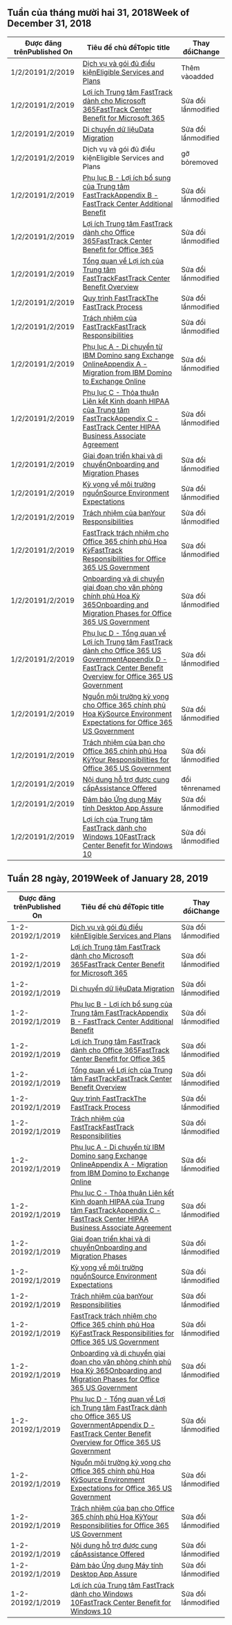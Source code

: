 <!-- This file is generated automatically each week. Changes made to this file will be overwritten.-->




## <a name="week-of-december-31-2018"></a><span data-ttu-id="ac011-101">Tuần của tháng mười hai 31, 2018</span><span class="sxs-lookup"><span data-stu-id="ac011-101">Week of December 31, 2018</span></span>


| <span data-ttu-id="ac011-102">Được đăng trên</span><span class="sxs-lookup"><span data-stu-id="ac011-102">Published On</span></span> |<span data-ttu-id="ac011-103">Tiêu đề chủ đề</span><span class="sxs-lookup"><span data-stu-id="ac011-103">Topic title</span></span> | <span data-ttu-id="ac011-104">Thay đổi</span><span class="sxs-lookup"><span data-stu-id="ac011-104">Change</span></span> |
|------|------------|--------|
| <span data-ttu-id="ac011-105">1/2/2019</span><span class="sxs-lookup"><span data-stu-id="ac011-105">1/2/2019</span></span> | [<span data-ttu-id="ac011-106">Dịch vụ và gói đủ điều kiện</span><span class="sxs-lookup"><span data-stu-id="ac011-106">Eligible Services and Plans</span></span>](/FastTrack/m365-eligible-services-and-plans) | <span data-ttu-id="ac011-107">Thêm vào</span><span class="sxs-lookup"><span data-stu-id="ac011-107">added</span></span> |
| <span data-ttu-id="ac011-108">1/2/2019</span><span class="sxs-lookup"><span data-stu-id="ac011-108">1/2/2019</span></span> | [<span data-ttu-id="ac011-109">Lợi ích Trung tâm FastTrack dành cho Microsoft 365</span><span class="sxs-lookup"><span data-stu-id="ac011-109">FastTrack Center Benefit for Microsoft 365</span></span>](/FastTrack/m365-fasttrack-benefit-overview) | <span data-ttu-id="ac011-110">Sửa đổi lần</span><span class="sxs-lookup"><span data-stu-id="ac011-110">modified</span></span> |
| <span data-ttu-id="ac011-111">1/2/2019</span><span class="sxs-lookup"><span data-stu-id="ac011-111">1/2/2019</span></span> | [<span data-ttu-id="ac011-112">Di chuyển dữ liệu</span><span class="sxs-lookup"><span data-stu-id="ac011-112">Data Migration</span></span>](/FastTrack/o365-data-migration) | <span data-ttu-id="ac011-113">Sửa đổi lần</span><span class="sxs-lookup"><span data-stu-id="ac011-113">modified</span></span> |
| <span data-ttu-id="ac011-114">1/2/2019</span><span class="sxs-lookup"><span data-stu-id="ac011-114">1/2/2019</span></span> | <span data-ttu-id="ac011-115">Dịch vụ và gói đủ điều kiện</span><span class="sxs-lookup"><span data-stu-id="ac011-115">Eligible Services and Plans</span></span> | <span data-ttu-id="ac011-116">gỡ bỏ</span><span class="sxs-lookup"><span data-stu-id="ac011-116">removed</span></span> |
| <span data-ttu-id="ac011-117">1/2/2019</span><span class="sxs-lookup"><span data-stu-id="ac011-117">1/2/2019</span></span> | [<span data-ttu-id="ac011-118">Phụ lục B - Lợi ích bổ sung của Trung tâm FastTrack</span><span class="sxs-lookup"><span data-stu-id="ac011-118">Appendix B - FastTrack Center Additional Benefit</span></span>](/FastTrack/o365-fasttrack-additional-benefits) | <span data-ttu-id="ac011-119">Sửa đổi lần</span><span class="sxs-lookup"><span data-stu-id="ac011-119">modified</span></span> |
| <span data-ttu-id="ac011-120">1/2/2019</span><span class="sxs-lookup"><span data-stu-id="ac011-120">1/2/2019</span></span> | [<span data-ttu-id="ac011-121">Lợi ích Trung tâm FastTrack dành cho Office 365</span><span class="sxs-lookup"><span data-stu-id="ac011-121">FastTrack Center Benefit for Office 365</span></span>](/FastTrack/o365-fasttrack-benefit-for-office-365) | <span data-ttu-id="ac011-122">Sửa đổi lần</span><span class="sxs-lookup"><span data-stu-id="ac011-122">modified</span></span> |
| <span data-ttu-id="ac011-123">1/2/2019</span><span class="sxs-lookup"><span data-stu-id="ac011-123">1/2/2019</span></span> | [<span data-ttu-id="ac011-124">Tổng quan về Lợi ích của Trung tâm FastTrack</span><span class="sxs-lookup"><span data-stu-id="ac011-124">FastTrack Center Benefit Overview</span></span>](/FastTrack/o365-fasttrack-benefit-overview) | <span data-ttu-id="ac011-125">Sửa đổi lần</span><span class="sxs-lookup"><span data-stu-id="ac011-125">modified</span></span> |
| <span data-ttu-id="ac011-126">1/2/2019</span><span class="sxs-lookup"><span data-stu-id="ac011-126">1/2/2019</span></span> | [<span data-ttu-id="ac011-127">Quy trình FastTrack</span><span class="sxs-lookup"><span data-stu-id="ac011-127">The FastTrack Process</span></span>](/FastTrack/o365-fasttrack-process) | <span data-ttu-id="ac011-128">Sửa đổi lần</span><span class="sxs-lookup"><span data-stu-id="ac011-128">modified</span></span> |
| <span data-ttu-id="ac011-129">1/2/2019</span><span class="sxs-lookup"><span data-stu-id="ac011-129">1/2/2019</span></span> | [<span data-ttu-id="ac011-130">Trách nhiệm của FastTrack</span><span class="sxs-lookup"><span data-stu-id="ac011-130">FastTrack Responsibilities</span></span>](/FastTrack/o365-fasttrack-responsibilities) | <span data-ttu-id="ac011-131">Sửa đổi lần</span><span class="sxs-lookup"><span data-stu-id="ac011-131">modified</span></span> |
| <span data-ttu-id="ac011-132">1/2/2019</span><span class="sxs-lookup"><span data-stu-id="ac011-132">1/2/2019</span></span> | [<span data-ttu-id="ac011-133">Phụ lục A - Di chuyển từ IBM Domino sang Exchange Online</span><span class="sxs-lookup"><span data-stu-id="ac011-133">Appendix A - Migration from IBM Domino to Exchange Online</span></span>](/FastTrack/o365-from-ibm-domino-to-exchange-online) | <span data-ttu-id="ac011-134">Sửa đổi lần</span><span class="sxs-lookup"><span data-stu-id="ac011-134">modified</span></span> |
| <span data-ttu-id="ac011-135">1/2/2019</span><span class="sxs-lookup"><span data-stu-id="ac011-135">1/2/2019</span></span> | [<span data-ttu-id="ac011-136">Phụ lục C - Thỏa thuận Liên kết Kinh doanh HIPAA của Trung tâm FastTrack</span><span class="sxs-lookup"><span data-stu-id="ac011-136">Appendix C - FastTrack Center HIPAA Business Associate Agreement</span></span>](/FastTrack/o365-hipaa-business-associate-agreement) | <span data-ttu-id="ac011-137">Sửa đổi lần</span><span class="sxs-lookup"><span data-stu-id="ac011-137">modified</span></span> |
| <span data-ttu-id="ac011-138">1/2/2019</span><span class="sxs-lookup"><span data-stu-id="ac011-138">1/2/2019</span></span> | [<span data-ttu-id="ac011-139">Giai đoạn triển khai và di chuyển</span><span class="sxs-lookup"><span data-stu-id="ac011-139">Onboarding and Migration Phases</span></span>](/FastTrack/o365-onboarding-and-migration) | <span data-ttu-id="ac011-140">Sửa đổi lần</span><span class="sxs-lookup"><span data-stu-id="ac011-140">modified</span></span> |
| <span data-ttu-id="ac011-141">1/2/2019</span><span class="sxs-lookup"><span data-stu-id="ac011-141">1/2/2019</span></span> | [<span data-ttu-id="ac011-142">Kỳ vọng về môi trường nguồn</span><span class="sxs-lookup"><span data-stu-id="ac011-142">Source Environment Expectations</span></span>](/FastTrack/o365-source-environment-expectations) | <span data-ttu-id="ac011-143">Sửa đổi lần</span><span class="sxs-lookup"><span data-stu-id="ac011-143">modified</span></span> |
| <span data-ttu-id="ac011-144">1/2/2019</span><span class="sxs-lookup"><span data-stu-id="ac011-144">1/2/2019</span></span> | [<span data-ttu-id="ac011-145">Trách nhiệm của bạn</span><span class="sxs-lookup"><span data-stu-id="ac011-145">Your Responsibilities</span></span>](/FastTrack/o365-your-responsibilities) | <span data-ttu-id="ac011-146">Sửa đổi lần</span><span class="sxs-lookup"><span data-stu-id="ac011-146">modified</span></span> |
| <span data-ttu-id="ac011-147">1/2/2019</span><span class="sxs-lookup"><span data-stu-id="ac011-147">1/2/2019</span></span> | [<span data-ttu-id="ac011-148">FastTrack trách nhiệm cho Office 365 chính phủ Hoa Kỳ</span><span class="sxs-lookup"><span data-stu-id="ac011-148">FastTrack Responsibilities for Office 365 US Government</span></span>](/FastTrack/us-gov-appendix-fasttrack-responsibilities) | <span data-ttu-id="ac011-149">Sửa đổi lần</span><span class="sxs-lookup"><span data-stu-id="ac011-149">modified</span></span> |
| <span data-ttu-id="ac011-150">1/2/2019</span><span class="sxs-lookup"><span data-stu-id="ac011-150">1/2/2019</span></span> | [<span data-ttu-id="ac011-151">Onboarding và di chuyển giai đoạn cho văn phòng chính phủ Hoa Kỳ 365</span><span class="sxs-lookup"><span data-stu-id="ac011-151">Onboarding and Migration Phases for Office 365 US Government</span></span>](/FastTrack/us-gov-appendix-onboarding-and-migration) | <span data-ttu-id="ac011-152">Sửa đổi lần</span><span class="sxs-lookup"><span data-stu-id="ac011-152">modified</span></span> |
| <span data-ttu-id="ac011-153">1/2/2019</span><span class="sxs-lookup"><span data-stu-id="ac011-153">1/2/2019</span></span> | [<span data-ttu-id="ac011-154">Phụ lục D - Tổng quan về Lợi ích Trung tâm FastTrack dành cho Office 365 US Government</span><span class="sxs-lookup"><span data-stu-id="ac011-154">Appendix D - FastTrack Center Benefit Overview for Office 365 US Government</span></span>](/FastTrack/us-gov-appendix-overview) | <span data-ttu-id="ac011-155">Sửa đổi lần</span><span class="sxs-lookup"><span data-stu-id="ac011-155">modified</span></span> |
| <span data-ttu-id="ac011-156">1/2/2019</span><span class="sxs-lookup"><span data-stu-id="ac011-156">1/2/2019</span></span> | [<span data-ttu-id="ac011-157">Nguồn môi trường kỳ vọng cho Office 365 chính phủ Hoa Kỳ</span><span class="sxs-lookup"><span data-stu-id="ac011-157">Source Environment Expectations for Office 365 US Government</span></span>](/FastTrack/us-gov-appendix-source-environment-expectations) | <span data-ttu-id="ac011-158">Sửa đổi lần</span><span class="sxs-lookup"><span data-stu-id="ac011-158">modified</span></span> |
| <span data-ttu-id="ac011-159">1/2/2019</span><span class="sxs-lookup"><span data-stu-id="ac011-159">1/2/2019</span></span> | [<span data-ttu-id="ac011-160">Trách nhiệm của bạn cho Office 365 chính phủ Hoa Kỳ</span><span class="sxs-lookup"><span data-stu-id="ac011-160">Your Responsibilities for Office 365 US Government</span></span>](/FastTrack/us-gov-appendix-your-responsibilities) | <span data-ttu-id="ac011-161">Sửa đổi lần</span><span class="sxs-lookup"><span data-stu-id="ac011-161">modified</span></span> |
| <span data-ttu-id="ac011-162">1/2/2019</span><span class="sxs-lookup"><span data-stu-id="ac011-162">1/2/2019</span></span> | [<span data-ttu-id="ac011-163">Nội dung hỗ trợ được cung cấp</span><span class="sxs-lookup"><span data-stu-id="ac011-163">Assistance Offered</span></span>](/FastTrack/win-10-daa-assistance-offered) | <span data-ttu-id="ac011-164">đổi tên</span><span class="sxs-lookup"><span data-stu-id="ac011-164">renamed</span></span> |
| <span data-ttu-id="ac011-165">1/2/2019</span><span class="sxs-lookup"><span data-stu-id="ac011-165">1/2/2019</span></span> | [<span data-ttu-id="ac011-166">Đảm bảo Ứng dụng Máy tính </span><span class="sxs-lookup"><span data-stu-id="ac011-166">Desktop App Assure</span></span>](/FastTrack/win-10-desktop-app-assure) | <span data-ttu-id="ac011-167">Sửa đổi lần</span><span class="sxs-lookup"><span data-stu-id="ac011-167">modified</span></span> |
| <span data-ttu-id="ac011-168">1/2/2019</span><span class="sxs-lookup"><span data-stu-id="ac011-168">1/2/2019</span></span> | [<span data-ttu-id="ac011-169">Lợi ích của Trung tâm FastTrack dành cho Windows 10</span><span class="sxs-lookup"><span data-stu-id="ac011-169">FastTrack Center Benefit for Windows 10</span></span>](/FastTrack/win-10-fasttrack-benefit-for-windows-10) | <span data-ttu-id="ac011-170">Sửa đổi lần</span><span class="sxs-lookup"><span data-stu-id="ac011-170">modified</span></span> |


## <a name="week-of-january-28-2019"></a><span data-ttu-id="ac011-171">Tuần 28 ngày, 2019</span><span class="sxs-lookup"><span data-stu-id="ac011-171">Week of January 28, 2019</span></span>


| <span data-ttu-id="ac011-172">Được đăng trên</span><span class="sxs-lookup"><span data-stu-id="ac011-172">Published On</span></span> |<span data-ttu-id="ac011-173">Tiêu đề chủ đề</span><span class="sxs-lookup"><span data-stu-id="ac011-173">Topic title</span></span> | <span data-ttu-id="ac011-174">Thay đổi</span><span class="sxs-lookup"><span data-stu-id="ac011-174">Change</span></span> |
|------|------------|--------|
| <span data-ttu-id="ac011-175">1-2-2019</span><span class="sxs-lookup"><span data-stu-id="ac011-175">2/1/2019</span></span> | [<span data-ttu-id="ac011-176">Dịch vụ và gói đủ điều kiện</span><span class="sxs-lookup"><span data-stu-id="ac011-176">Eligible Services and Plans</span></span>](/FastTrack/m365-eligible-services-and-plans) | <span data-ttu-id="ac011-177">Sửa đổi lần</span><span class="sxs-lookup"><span data-stu-id="ac011-177">modified</span></span> |
| <span data-ttu-id="ac011-178">1-2-2019</span><span class="sxs-lookup"><span data-stu-id="ac011-178">2/1/2019</span></span> | [<span data-ttu-id="ac011-179">Lợi ích Trung tâm FastTrack dành cho Microsoft 365</span><span class="sxs-lookup"><span data-stu-id="ac011-179">FastTrack Center Benefit for Microsoft 365</span></span>](/FastTrack/m365-fasttrack-benefit-overview) | <span data-ttu-id="ac011-180">Sửa đổi lần</span><span class="sxs-lookup"><span data-stu-id="ac011-180">modified</span></span> |
| <span data-ttu-id="ac011-181">1-2-2019</span><span class="sxs-lookup"><span data-stu-id="ac011-181">2/1/2019</span></span> | [<span data-ttu-id="ac011-182">Di chuyển dữ liệu</span><span class="sxs-lookup"><span data-stu-id="ac011-182">Data Migration</span></span>](/FastTrack/o365-data-migration) | <span data-ttu-id="ac011-183">Sửa đổi lần</span><span class="sxs-lookup"><span data-stu-id="ac011-183">modified</span></span> |
| <span data-ttu-id="ac011-184">1-2-2019</span><span class="sxs-lookup"><span data-stu-id="ac011-184">2/1/2019</span></span> | [<span data-ttu-id="ac011-185">Phụ lục B - Lợi ích bổ sung của Trung tâm FastTrack</span><span class="sxs-lookup"><span data-stu-id="ac011-185">Appendix B - FastTrack Center Additional Benefit</span></span>](/FastTrack/o365-fasttrack-additional-benefits) | <span data-ttu-id="ac011-186">Sửa đổi lần</span><span class="sxs-lookup"><span data-stu-id="ac011-186">modified</span></span> |
| <span data-ttu-id="ac011-187">1-2-2019</span><span class="sxs-lookup"><span data-stu-id="ac011-187">2/1/2019</span></span> | [<span data-ttu-id="ac011-188">Lợi ích Trung tâm FastTrack dành cho Office 365</span><span class="sxs-lookup"><span data-stu-id="ac011-188">FastTrack Center Benefit for Office 365</span></span>](/FastTrack/o365-fasttrack-benefit-for-office-365) | <span data-ttu-id="ac011-189">Sửa đổi lần</span><span class="sxs-lookup"><span data-stu-id="ac011-189">modified</span></span> |
| <span data-ttu-id="ac011-190">1-2-2019</span><span class="sxs-lookup"><span data-stu-id="ac011-190">2/1/2019</span></span> | [<span data-ttu-id="ac011-191">Tổng quan về Lợi ích của Trung tâm FastTrack</span><span class="sxs-lookup"><span data-stu-id="ac011-191">FastTrack Center Benefit Overview</span></span>](/FastTrack/o365-fasttrack-benefit-overview) | <span data-ttu-id="ac011-192">Sửa đổi lần</span><span class="sxs-lookup"><span data-stu-id="ac011-192">modified</span></span> |
| <span data-ttu-id="ac011-193">1-2-2019</span><span class="sxs-lookup"><span data-stu-id="ac011-193">2/1/2019</span></span> | [<span data-ttu-id="ac011-194">Quy trình FastTrack</span><span class="sxs-lookup"><span data-stu-id="ac011-194">The FastTrack Process</span></span>](/FastTrack/o365-fasttrack-process) | <span data-ttu-id="ac011-195">Sửa đổi lần</span><span class="sxs-lookup"><span data-stu-id="ac011-195">modified</span></span> |
| <span data-ttu-id="ac011-196">1-2-2019</span><span class="sxs-lookup"><span data-stu-id="ac011-196">2/1/2019</span></span> | [<span data-ttu-id="ac011-197">Trách nhiệm của FastTrack</span><span class="sxs-lookup"><span data-stu-id="ac011-197">FastTrack Responsibilities</span></span>](/FastTrack/o365-fasttrack-responsibilities) | <span data-ttu-id="ac011-198">Sửa đổi lần</span><span class="sxs-lookup"><span data-stu-id="ac011-198">modified</span></span> |
| <span data-ttu-id="ac011-199">1-2-2019</span><span class="sxs-lookup"><span data-stu-id="ac011-199">2/1/2019</span></span> | [<span data-ttu-id="ac011-200">Phụ lục A - Di chuyển từ IBM Domino sang Exchange Online</span><span class="sxs-lookup"><span data-stu-id="ac011-200">Appendix A - Migration from IBM Domino to Exchange Online</span></span>](/FastTrack/o365-from-ibm-domino-to-exchange-online) | <span data-ttu-id="ac011-201">Sửa đổi lần</span><span class="sxs-lookup"><span data-stu-id="ac011-201">modified</span></span> |
| <span data-ttu-id="ac011-202">1-2-2019</span><span class="sxs-lookup"><span data-stu-id="ac011-202">2/1/2019</span></span> | [<span data-ttu-id="ac011-203">Phụ lục C - Thỏa thuận Liên kết Kinh doanh HIPAA của Trung tâm FastTrack</span><span class="sxs-lookup"><span data-stu-id="ac011-203">Appendix C - FastTrack Center HIPAA Business Associate Agreement</span></span>](/FastTrack/o365-hipaa-business-associate-agreement) | <span data-ttu-id="ac011-204">Sửa đổi lần</span><span class="sxs-lookup"><span data-stu-id="ac011-204">modified</span></span> |
| <span data-ttu-id="ac011-205">1-2-2019</span><span class="sxs-lookup"><span data-stu-id="ac011-205">2/1/2019</span></span> | [<span data-ttu-id="ac011-206">Giai đoạn triển khai và di chuyển</span><span class="sxs-lookup"><span data-stu-id="ac011-206">Onboarding and Migration Phases</span></span>](/FastTrack/o365-onboarding-and-migration) | <span data-ttu-id="ac011-207">Sửa đổi lần</span><span class="sxs-lookup"><span data-stu-id="ac011-207">modified</span></span> |
| <span data-ttu-id="ac011-208">1-2-2019</span><span class="sxs-lookup"><span data-stu-id="ac011-208">2/1/2019</span></span> | [<span data-ttu-id="ac011-209">Kỳ vọng về môi trường nguồn</span><span class="sxs-lookup"><span data-stu-id="ac011-209">Source Environment Expectations</span></span>](/FastTrack/o365-source-environment-expectations) | <span data-ttu-id="ac011-210">Sửa đổi lần</span><span class="sxs-lookup"><span data-stu-id="ac011-210">modified</span></span> |
| <span data-ttu-id="ac011-211">1-2-2019</span><span class="sxs-lookup"><span data-stu-id="ac011-211">2/1/2019</span></span> | [<span data-ttu-id="ac011-212">Trách nhiệm của bạn</span><span class="sxs-lookup"><span data-stu-id="ac011-212">Your Responsibilities</span></span>](/FastTrack/o365-your-responsibilities) | <span data-ttu-id="ac011-213">Sửa đổi lần</span><span class="sxs-lookup"><span data-stu-id="ac011-213">modified</span></span> |
| <span data-ttu-id="ac011-214">1-2-2019</span><span class="sxs-lookup"><span data-stu-id="ac011-214">2/1/2019</span></span> | [<span data-ttu-id="ac011-215">FastTrack trách nhiệm cho Office 365 chính phủ Hoa Kỳ</span><span class="sxs-lookup"><span data-stu-id="ac011-215">FastTrack Responsibilities for Office 365 US Government</span></span>](/FastTrack/us-gov-appendix-fasttrack-responsibilities) | <span data-ttu-id="ac011-216">Sửa đổi lần</span><span class="sxs-lookup"><span data-stu-id="ac011-216">modified</span></span> |
| <span data-ttu-id="ac011-217">1-2-2019</span><span class="sxs-lookup"><span data-stu-id="ac011-217">2/1/2019</span></span> | [<span data-ttu-id="ac011-218">Onboarding và di chuyển giai đoạn cho văn phòng chính phủ Hoa Kỳ 365</span><span class="sxs-lookup"><span data-stu-id="ac011-218">Onboarding and Migration Phases for Office 365 US Government</span></span>](/FastTrack/us-gov-appendix-onboarding-and-migration) | <span data-ttu-id="ac011-219">Sửa đổi lần</span><span class="sxs-lookup"><span data-stu-id="ac011-219">modified</span></span> |
| <span data-ttu-id="ac011-220">1-2-2019</span><span class="sxs-lookup"><span data-stu-id="ac011-220">2/1/2019</span></span> | [<span data-ttu-id="ac011-221">Phụ lục D - Tổng quan về Lợi ích Trung tâm FastTrack dành cho Office 365 US Government</span><span class="sxs-lookup"><span data-stu-id="ac011-221">Appendix D - FastTrack Center Benefit Overview for Office 365 US Government</span></span>](/FastTrack/us-gov-appendix-overview) | <span data-ttu-id="ac011-222">Sửa đổi lần</span><span class="sxs-lookup"><span data-stu-id="ac011-222">modified</span></span> |
| <span data-ttu-id="ac011-223">1-2-2019</span><span class="sxs-lookup"><span data-stu-id="ac011-223">2/1/2019</span></span> | [<span data-ttu-id="ac011-224">Nguồn môi trường kỳ vọng cho Office 365 chính phủ Hoa Kỳ</span><span class="sxs-lookup"><span data-stu-id="ac011-224">Source Environment Expectations for Office 365 US Government</span></span>](/FastTrack/us-gov-appendix-source-environment-expectations) | <span data-ttu-id="ac011-225">Sửa đổi lần</span><span class="sxs-lookup"><span data-stu-id="ac011-225">modified</span></span> |
| <span data-ttu-id="ac011-226">1-2-2019</span><span class="sxs-lookup"><span data-stu-id="ac011-226">2/1/2019</span></span> | [<span data-ttu-id="ac011-227">Trách nhiệm của bạn cho Office 365 chính phủ Hoa Kỳ</span><span class="sxs-lookup"><span data-stu-id="ac011-227">Your Responsibilities for Office 365 US Government</span></span>](/FastTrack/us-gov-appendix-your-responsibilities) | <span data-ttu-id="ac011-228">Sửa đổi lần</span><span class="sxs-lookup"><span data-stu-id="ac011-228">modified</span></span> |
| <span data-ttu-id="ac011-229">1-2-2019</span><span class="sxs-lookup"><span data-stu-id="ac011-229">2/1/2019</span></span> | [<span data-ttu-id="ac011-230">Nội dung hỗ trợ được cung cấp</span><span class="sxs-lookup"><span data-stu-id="ac011-230">Assistance Offered</span></span>](/FastTrack/win-10-daa-assistance-offered) | <span data-ttu-id="ac011-231">Sửa đổi lần</span><span class="sxs-lookup"><span data-stu-id="ac011-231">modified</span></span> |
| <span data-ttu-id="ac011-232">1-2-2019</span><span class="sxs-lookup"><span data-stu-id="ac011-232">2/1/2019</span></span> | [<span data-ttu-id="ac011-233">Đảm bảo Ứng dụng Máy tính </span><span class="sxs-lookup"><span data-stu-id="ac011-233">Desktop App Assure</span></span>](/FastTrack/win-10-desktop-app-assure) | <span data-ttu-id="ac011-234">Sửa đổi lần</span><span class="sxs-lookup"><span data-stu-id="ac011-234">modified</span></span> |
| <span data-ttu-id="ac011-235">1-2-2019</span><span class="sxs-lookup"><span data-stu-id="ac011-235">2/1/2019</span></span> | [<span data-ttu-id="ac011-236">Lợi ích của Trung tâm FastTrack dành cho Windows 10</span><span class="sxs-lookup"><span data-stu-id="ac011-236">FastTrack Center Benefit for Windows 10</span></span>](/FastTrack/win-10-fasttrack-benefit-for-windows-10) | <span data-ttu-id="ac011-237">Sửa đổi lần</span><span class="sxs-lookup"><span data-stu-id="ac011-237">modified</span></span> |

